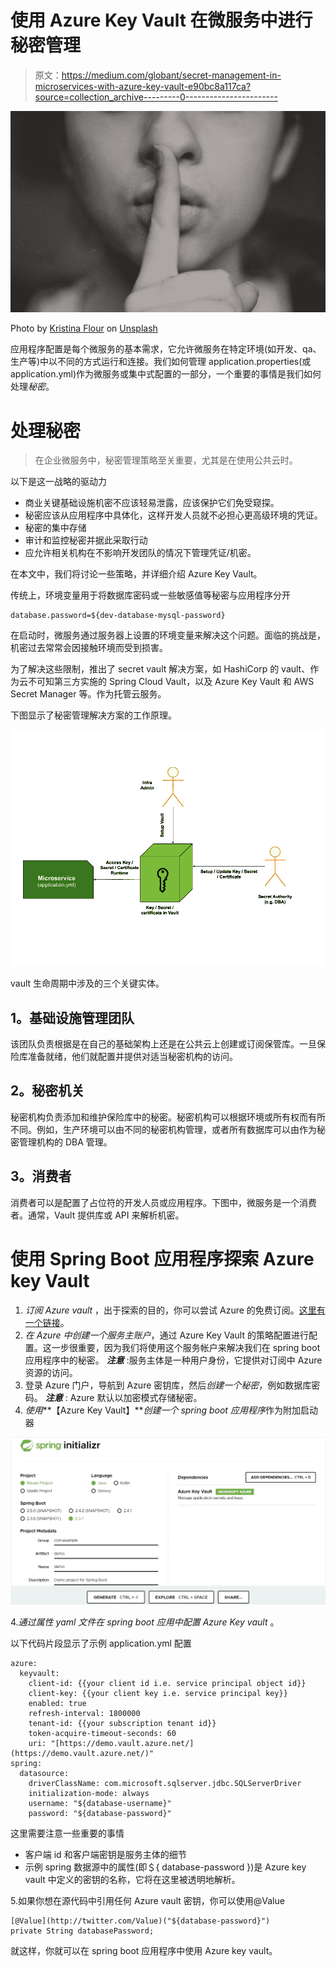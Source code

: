 # 使用 Azure Key Vault 在微服务中进行秘密管理

> 原文：<https://medium.com/globant/secret-management-in-microservices-with-azure-key-vault-e90bc8a117ca?source=collection_archive---------0----------------------->

![](img/9b5831805a353417e1abde4a2d306271.png)

Photo by [Kristina Flour](https://unsplash.com/@tinaflour?utm_source=medium&utm_medium=referral) on [Unsplash](https://unsplash.com?utm_source=medium&utm_medium=referral)

应用程序配置是每个微服务的基本需求，它允许微服务在特定环境(如开发、qa、生产等)中以不同的方式运行和连接。我们如何管理 application.properties(或 application.yml)作为微服务或集中式配置的一部分，一个重要的事情是我们如何处理*秘密*。

# 处理秘密

> 在企业微服务中，秘密管理策略至关重要，尤其是在使用公共云时。

以下是这一战略的驱动力

*   商业关键基础设施机密不应该轻易泄露，应该保护它们免受窥探。
*   秘密应该从应用程序中具体化，这样开发人员就不必担心更高级环境的凭证。
*   秘密的集中存储
*   审计和监控秘密并据此采取行动
*   应允许相关机构在不影响开发团队的情况下管理凭证/机密。

在本文中，我们将讨论一些策略，并详细介绍 Azure Key Vault。

传统上，环境变量用于将数据库密码或一些敏感值等秘密与应用程序分开

```
database.password=${dev-database-mysql-password}
```

在启动时，微服务通过服务器上设置的环境变量来解决这个问题。面临的挑战是，机密过去常常会因接触环境而受到损害。

为了解决这些限制，推出了 secret vault 解决方案，如 HashiCorp 的 vault、作为云不可知第三方实施的 Spring Cloud Vault，以及 Azure Key Vault 和 AWS Secret Manager 等。作为托管云服务。

下图显示了秘密管理解决方案的工作原理。

![](img/2f3dd862ffa187e3f38af9045ab662a5.png)

vault 生命周期中涉及的三个关键实体。

## **1。基础设施管理团队**

该团队负责根据是在自己的基础架构上还是在公共云上创建或订阅保管库。一旦保险库准备就绪，他们就配置并提供对适当秘密机构的访问。

## **2。秘密机关**

秘密机构负责添加和维护保险库中的秘密。秘密机构可以根据环境或所有权而有所不同。例如，生产环境可以由不同的秘密机构管理，或者所有数据库可以由作为秘密管理机构的 DBA 管理。

## **3。消费者**

消费者可以是配置了占位符的开发人员或应用程序。下图中，微服务是一个消费者。通常，Vault 提供库或 API 来解析机密。

# 使用 Spring Boot 应用程序探索 Azure key Vault

1.  *订阅 Azure vault* ，出于探索的目的，你可以尝试 Azure 的免费订阅。[这里有一个链接](https://azure.microsoft.com/en-us/offers/ms-azr-0044p/)。
2.  *在 Azure 中创建一个服务主账户*，通过 Azure Key Vault 的策略配置进行配置。这一步很重要，因为我们将使用这个服务帐户来解决我们在 spring boot 应用程序中的秘密。 ***注意*** :服务主体是一种用户身份，它提供对订阅中 Azure 资源的访问。
3.  登录 Azure 门户，导航到 Azure 密钥库，然后*创建一个秘密*，例如数据库密码。 ***注意*** : Azure 默认以加密模式存储秘密。
4.  *使用***【Azure Key Vault】***创建一个 spring boot 应用程序*作为附加启动器

![](img/45c2814a2298e77dac51041d0d988bdf.png)

4.*通过属性 yaml 文件在 spring boot 应用中配置 Azure Key vault* 。

以下代码片段显示了示例 application.yml 配置

```
azure: 
  keyvault: 
    client-id: {{your client id i.e. service principal object id}}
    client-key: {{your client key i.e. service principal key}}
    enabled: true
    refresh-interval: 1800000
    tenant-id: {{your subscription tenant id}}
    token-acquire-timeout-seconds: 60
    uri: "[https://demo.vault.azure.net/](https://demo.vault.azure.net/)"
spring: 
  datasource: 
    driverClassName: com.microsoft.sqlserver.jdbc.SQLServerDriver
    initialization-mode: always
    username: "${database-username}"
    password: "${database-password}"
```

这里需要注意一些重要的事情

*   客户端 id 和客户端密钥是服务主体的细节
*   示例 spring 数据源中的属性(即＄{ database-password })是 Azure key vault 中定义的密钥的名称，它将在这里被透明地解析。

5.如果你想在源代码中引用任何 Azure vault 密钥，你可以使用@Value

```
[@Value](http://twitter.com/Value)("${database-password}")
private String databasePassword;
```

就这样，你就可以在 spring boot 应用程序中使用 Azure key vault。
